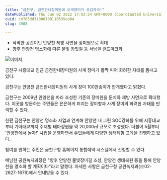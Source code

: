 ```yaml
---
title: "금천구, 금천한내장미원에 오색장미가 오감자극!"
datePublished: Thu Jun 02 2022 17:03:54 GMT+0000 (Coordinated Universal Time)
cuid: cm703dd3i000l09l10539eo04
slug: 3988

---
```



- 삭막한 공간이던 안양천 제방 사면을 장미원으로 확대
- 향후 안양천 명소화에 따른 물빛 장밋길 등 서남권 랜드마크화

![이미지](https://cdn.hashnode.com/res/hashnode/image/upload/v1739254747672/482d6e97-7cdd-4fc3-8617-d9e4b4b6f746.jpeg)

금천구 시흥대교 인근 금천한내장미원의 사계 장미가 활짝 피어 화려한 자태를 뽐내고 있다.

금천구는 안양천 금천한내장미원의 사계 장미 100만송이가 만개했다고 밝혔다.

금천구는 2009년 안양천을 따라 조성한 기존의 장미원을 둔치와 제방 사면으로 확대했다. 이곳을 방문하는 주민들은 은은하게 퍼지는 장미향과 사계 장미의 화려한 자태를 만끽할 수 있다.

한편 금천구는 안양천 명소화 사업과 연계해 안양천 내 그린 SOC강화를 위해 시흥대교부터 기아대교까지 주제별 테마정원을 약 20,000㎡ 규모로 조성했다. 더불어 5월부터 '안양천에서 놀자!' 사업을 운영하면서 주민들에게 다양한 생태체험 교육을 진행하고 있다.

참여를 원하는 주민은 금천구청 홈페이지 통합예약 시스템에서 신청할 수 있다.

배남현 공원녹지과장은 "향후 안양천 물빛장미길 조성, 안양천 생태복원 등을 통해 안양천을 명소화 할 계획이다"라고 말했다. 자세한 사항은 금천구청 공원녹지과(☏02- 2627-1676)에서 안내받을 수 있다.